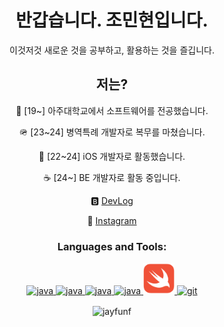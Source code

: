 <div align="center">
    <h1 align="center">반갑습니다. 조민현입니다.</h1>
  
이것저것 새로운 것을 공부하고, 활용하는 것을 즐깁니다.
  
   <h2 align="center">저는?</h2>
  
  🏫 [19~] 아주대학교에서 소프트웨어를 전공했습니다.
  
  🪖 [23~24] 병역특례 개발자로 복무를 마쳤습니다.

  🍎 [22~24] iOS 개발자로 활동했습니다.

  ☕️ [24~] BE 개발자로 활동 중입니다.

  🅱️ [DevLog](https://velog.io/@simh3077)

  👤 [Instagram](https://www.instagram.com/_jayfxnf)

<h3 align="center">Languages and Tools:</h3>
<p align="center"> 
    <a href="https://www.java.com/" target="_blank" rel="noreferrer"> <img src="https://www.vectorlogo.zone/logos/java/java-icon.svg" alt="java" width="50" height="50"/> </a> 
    <a href="https://spring.io" target="_blank" rel="noreferrer"> <img src="https://www.vectorlogo.zone/logos/springio/springio-icon.svg" alt="java" width="50" height="50"/> </a> 
    <a href="https://aws.amazon.com/" target="_blank" rel="noreferrer"> <img src="https://www.vectorlogo.zone/logos/amazon_aws/amazon_aws-icon.svg" alt="java" width="50" height="50"/> </a>
    <a href="https://www.docker.com/" target="_blank" rel="noreferrer"> <img src="https://www.vectorlogo.zone/logos/docker/docker-tile.svg" alt="java" width="50" height="50"/> </a>
    <a href="https://developer.apple.com/swift/" target="_blank" rel="noreferrer"> <img src="https://raw.githubusercontent.com/devicons/devicon/master/icons/swift/swift-original.svg" alt="swift" width="50" height="50"/> </a> 
    <a href="https://git-scm.com/" target="_blank" rel="noreferrer"> <img src="https://www.vectorlogo.zone/logos/git-scm/git-scm-icon.svg" alt="git" width="50" height="50"/> </a>
</p>

<p><img align="center" src="https://github-readme-stats.vercel.app/api/top-langs?username=jayfunf&show_icons=true&locale=en&layout=compact" alt="jayfunf" /></p>
</div>
